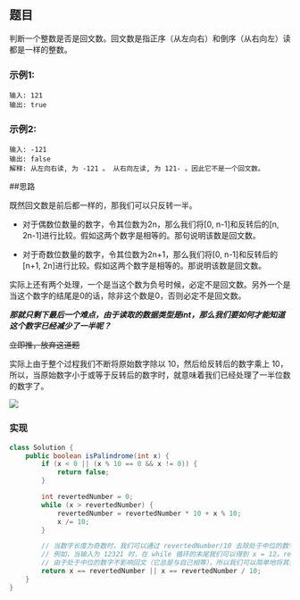 ## 题目
判断一个整数是否是回文数。回文数是指正序（从左向右）和倒序（从右向左）读都是一样的整数。

### 示例1:
```
输入: 121
输出: true
```

### 示例2:
```
输入: -121
输出: false
解释: 从左向右读, 为 -121 。 从右向左读, 为 121- 。因此它不是一个回文数。
```

##思路

既然回文数是前后都一样的，那我们可以只反转一半。

* 对于偶数位数量的数字，令其位数为2n，那么我们将[0, n-1]和反转后的[n, 2n-1]进行比较。假如这两个数字是相等的。那句说明该数是回文数。

* 对于奇数位数量的数字，令其位数为2n+1，那么我们将[0, n-1]和反转后的[n+1, 2n]进行比较。假如这两个数字是相等的。那说明该数是回文数。

实际上还有两个处理，一个是当这个数为负号时候，必定不是回文数。另外一个是当这个数字的结尾是0的话，除非这个数是0，否则必定不是回文数。

***那就只剩下最后一个难点，由于读取的数据类型是int，那么我们要如何才能知道这个数字已经减少了一半呢？***

~~立即推，放弃这道题~~

实际上由于整个过程我们不断将原始数字除以 10，然后给反转后的数字乘上 10，所以，当原始数字小于或等于反转后的数字时，就意味着我们已经处理了一半位数的数字了。

![](https://assets.leetcode-cn.com/solution-static/9/9_fig1.png)

### 实现

```java
class Solution {
    public boolean isPalindrome(int x) {
        if (x < 0 || (x % 10 == 0 && x != 0)) {
            return false;
        }

        int revertedNumber = 0;
        while (x > revertedNumber) {
            revertedNumber = revertedNumber * 10 + x % 10;
            x /= 10;
        }

        // 当数字长度为奇数时，我们可以通过 revertedNumber/10 去除处于中位的数字。
        // 例如，当输入为 12321 时，在 while 循环的末尾我们可以得到 x = 12，revertedNumber = 123，
        // 由于处于中位的数字不影响回文（它总是与自己相等），所以我们可以简单地将其去除。
        return x == revertedNumber || x == revertedNumber / 10;
    }
}
```
